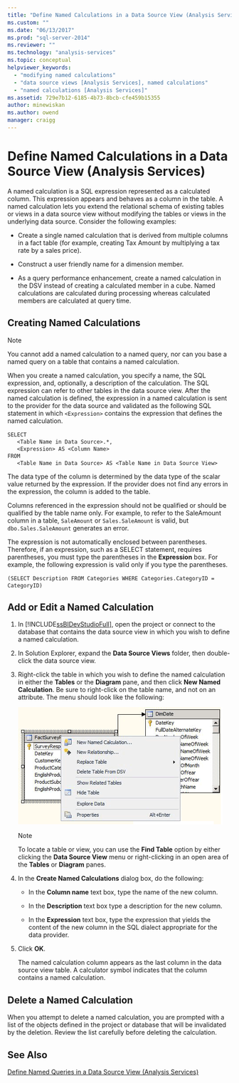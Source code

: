 ```yaml
---
title: "Define Named Calculations in a Data Source View (Analysis Services) | Microsoft Docs"
ms.custom: ""
ms.date: "06/13/2017"
ms.prod: "sql-server-2014"
ms.reviewer: ""
ms.technology: "analysis-services"
ms.topic: conceptual
helpviewer_keywords: 
  - "modifying named calculations"
  - "data source views [Analysis Services], named calculations"
  - "named calculations [Analysis Services]"
ms.assetid: 729e7b12-6185-4b73-8bcb-cfe459b15355
author: minewiskan
ms.author: owend
manager: craigg
---
```

# Define Named Calculations in a Data Source View (Analysis Services)
  A named calculation is a SQL expression represented as a calculated column. This expression appears and behaves as a column in the table. A named calculation lets you extend the relational schema of existing tables or views in a data source view without modifying the tables or views in the underlying data source. Consider the following examples:

-   Create a single named calculation that is derived from multiple columns in a fact table (for example, creating Tax Amount by multiplying a tax rate by a sales price).

-   Construct a user friendly name for a dimension member.

-   As a query performance enhancement, create a named calculation in the DSV instead of creating a calculated member in a cube. Named calculations are calculated during processing whereas calculated members are calculated at query time.

## Creating Named Calculations

> [!NOTE]
>  You cannot add a named calculation to a named query, nor can you base a named query on a table that contains a named calculation.

 When you create a named calculation, you specify a name, the SQL expression, and, optionally, a description of the calculation. The SQL expression can refer to other tables in the data source view. After the named calculation is defined, the expression in a named calculation is sent to the provider for the data source and validated as the following SQL statement in which `<Expression>` contains the expression that defines the named calculation.

```
SELECT 
   <Table Name in Data Source>.*, 
   <Expression> AS <Column Name> 
FROM 
   <Table Name in Data Source> AS <Table Name in Data Source View>
```

 The data type of the column is determined by the data type of the scalar value returned by the expression. If the provider does not find any errors in the expression, the column is added to the table.

 Columns referenced in the expression should not be qualified or should be qualified by the table name only. For example, to refer to the SaleAmount column in a table, `SaleAmount` or `Sales.SaleAmount` is valid, but `dbo.Sales.SaleAmount` generates an error.

 The expression is not automatically enclosed between parentheses. Therefore, if an expression, such as a SELECT statement, requires parentheses, you must type the parentheses in the **Expression** box. For example, the following expression is valid only if you type the parentheses.

```
(SELECT Description FROM Categories WHERE Categories.CategoryID = CategoryID)
```

## Add or Edit a Named Calculation

1.  In [!INCLUDE[ssBIDevStudioFull](../../includes/ssbidevstudiofull-md.md)], open the project or connect to the database that contains the data source view in which you wish to define a named calculation.

2.  In Solution Explorer, expand the **Data Source Views** folder, then double-click the data source view.

3.  Right-click the table in which you wish to define the named calculation in either the **Tables** or the **Diagram** pane, and then click **New Named Calculation**. Be sure to right-click on the table name, and not on an attribute. The menu should look like the following:

     ![Screenshot of diagram workspace, right-click menu](../media/ssas-olapdsv-diagram.gif "Screenshot of diagram workspace, right-click menu")

    > [!NOTE]
    >  To locate a table or view, you can use the **Find Table** option by either clicking the **Data Source View** menu or right-clicking in an open area of the **Tables** or **Diagram** panes.

4.  In the **Create Named Calculations** dialog box, do the following:

    -   In the **Column name** text box, type the name of the new column.

    -   In the **Description** text box type a description for the new column.

    -   In the **Expression** text box, type the expression that yields the content of the new column in the SQL dialect appropriate for the data provider.

5.  Click **OK**.

     The named calculation column appears as the last column in the data source view table. A calculator symbol indicates that the column contains a named calculation.

## Delete a Named Calculation
 When you attempt to delete a named calculation, you are prompted with a list of the objects defined in the project or database that will be invalidated by the deletion. Review the list carefully before deleting the calculation.

## See Also
 [Define Named Queries in a Data Source View &#40;Analysis Services&#41;](define-named-queries-in-a-data-source-view-analysis-services.md)


